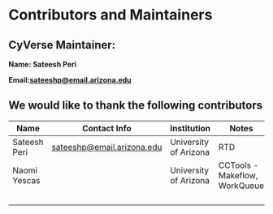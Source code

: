 # Contributors and Maintainers

## CyVerse Maintainer: 

**Name: Sateesh Peri**

**Email:sateeshp@email.arizona.edu**

## We would like to thank the following contributors

|Name|Contact Info|Institution|Notes|
|----|------------|-----------|-----|
|Sateesh Peri|sateeshp@email.arizona.edu|University of Arizona|RTD|
|Naomi Yescas||University of Arizona|CCTools - Makeflow, WorkQueue|
|||||
|||||
|||||
|||||


